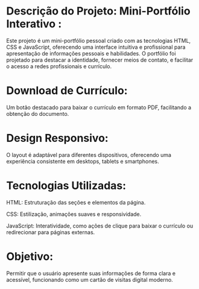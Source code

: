 
Descrição do Projeto: Mini-Portfólio Interativo :
=

Este projeto é um mini-portfólio pessoal criado com as tecnologias HTML, CSS e JavaScript, oferecendo uma interface intuitiva e profissional para apresentação de informações pessoais e habilidades. O portfólio foi projetado para destacar a identidade, fornecer meios de contato, e facilitar o acesso a redes profissionais e currículo.

Download de Currículo:
=

Um botão destacado para baixar o currículo em formato PDF, facilitando a obtenção do documento.


Design Responsivo:
=

O layout é adaptável para diferentes dispositivos, oferecendo uma experiência consistente em desktops, tablets e smartphones.

Tecnologias Utilizadas:
=

HTML: Estruturação das seções e elementos da página.

CSS: Estilização, animações suaves e responsividade.

JavaScript: Interatividade, como ações de clique para baixar o currículo ou redirecionar para páginas externas.

Objetivo:
=
Permitir que o usuário apresente suas informações de forma clara e acessível, funcionando como um cartão de visitas digital moderno.
